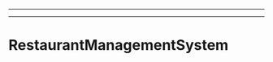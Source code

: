 -------------------------------------------------------------------------------
----------------------------------------------------------------------------------------------------
# RestaurantManagementSystem
